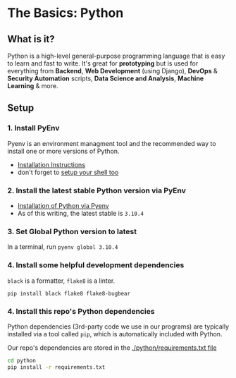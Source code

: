 # The Basics: Python

## What is it?
Python is a high-level general-purpose programming language that is easy to learn and fast to write. It's great for **prototyping** but is used for everything from **Backend**, **Web Development** (using Django), **DevOps** & **Security Automation** scripts, **Data Science and Analysis**, **Machine Learning** & more.

## Setup

### 1. Install PyEnv
Pyenv is an environment managment tool and the recommended way to install one or more versions of Python.
- [Installation Instructions](https://github.com/pyenv/pyenv#installation)
- don't forget to [setup your shell too](https://github.com/pyenv/pyenv#set-up-your-shell-environment-for-pyenv)

### 2. Install the latest stable Python version via PyEnv
- [Installation of Python via Pyenv](https://github.com/pyenv/pyenv#install-additional-python-versions)
- As of this writing, the latest stable is `3.10.4`

### 3. Set Global Python version to latest
In a terminal, run `pyenv global 3.10.4`

### 4. Install some helpful development dependencies
`black` is a formatter, `flake8` is a linter.
```
pip install black flake8 flake8-bugbear
```

### 4. Install this repo's Python dependencies
Python dependencies (3rd-party code we use in our programs) are typically installed via a tool called `pip`, which is automatically included with Python.

Our repo's dependencies are stored in the [./python/requirements.txt file](./requirements.txt)

```sh
cd python
pip install -r requirements.txt
```


